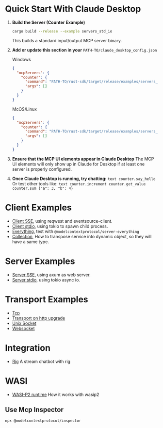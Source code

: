 # Quick Start With Claude Desktop

1. **Build the Server (Counter Example)**

   ```sh
   cargo build --release --example servers_std_io
   ```

    This builds a standard input/output MCP server binary.

2. **Add or update this section in your** `PATH-TO/claude_desktop_config.json`

    Windows

   ```json
   {
     "mcpServers": {
       "counter": {
         "command": "PATH-TO/rust-sdk/target/release/examples/servers_std_io.exe",
         "args": []
       }
     }
   }
   ```

   McOS/Linux

   ```json
   {
     "mcpServers": {
       "counter": {
         "command": "PATH-TO/rust-sdk/target/release/examples/servers_std_io",
         "args": []
       }
     }
   }
   ```

3. **Ensure that the MCP UI elements appear in Claude Desktop**
   The MCP UI elements will only show up in Claude for Desktop if at least one server is properly configured.

4. **Once Claude Desktop is running, try chatting:**
   `text
counter.say_hello
`
   Or test other tools like:
   `text
counter.increment
counter.get_value
counter.sum {"a": 3, "b": 4}
`

# Client Examples

- [Client SSE](clients/src/sse.rs), using reqwest and eventsource-client.
- [Client stdio](clients/src/std_io.rs), using tokio to spawn child process.
- [Everything](clients/src/everything_stdio.rs), test with `@modelcontextprotocol/server-everything`
- [Collection](clients/src/collection.rs), How to transpose service into dynamic object, so they will have a same type.

# Server Examples

- [Server SSE](servers/src/axum.rs), using axum as web server.
- [Server stdio](servers/src/std_io.rs), using tokio async io.

# Transport Examples

- [Tcp](transport/src/tcp.rs)
- [Transport on http upgrade](transport/src/http_upgrade.rs)
- [Unix Socket](transport/src/unix_socket.rs)
- [Websocket](transport/src/websocket.rs)

# Integration

- [Rig](examples/rig-integration) A stream chatbot with rig

# WASI

- [WASI-P2 runtime](wasi) How it works with wasip2

## Use Mcp Inspector

```sh
npx @modelcontextprotocol/inspector
```
